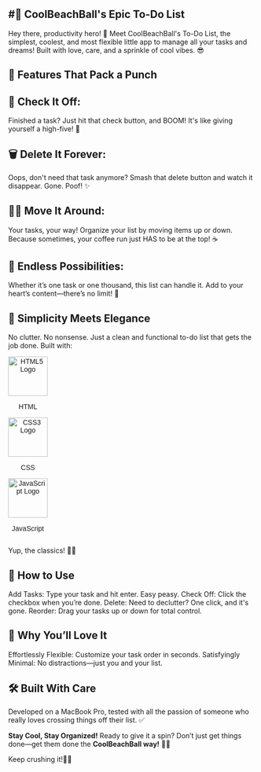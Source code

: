 #📝 CoolBeachBall's Epic To-Do List
-----------------------------------
Hey there, productivity hero! 🎉 Meet CoolBeachBall's To-Do List, the simplest, coolest, and most flexible little app to manage all your tasks and dreams! Built with love, care, and a sprinkle of cool vibes. 😎

🚀 Features That Pack a Punch
------------------------------

🌟 Check It Off:
---------------
Finished a task? Just hit that check button, and BOOM! It's like giving yourself a high-five! 🙌

🗑️ Delete It Forever:
--------------------
Oops, don't need that task anymore? Smash that delete button and watch it disappear. Gone. Poof! ✨

🔼🔽 Move It Around:
-------------------
Your tasks, your way! Organize your list by moving items up or down. Because sometimes, your coffee run just HAS to be at the top! ☕

📜 Endless Possibilities:
------------------------
Whether it’s one task or one thousand, this list can handle it. Add to your heart’s content—there’s no limit! 🎉

🎨 Simplicity Meets Elegance
----------------------------
No clutter. No nonsense. Just a clean and functional to-do list that gets the job done. Built with:

<div style="display: flex; align-items: center; gap: 20px; font-family: Arial, sans-serif;">
  <div style="text-align: center;">
    <img src="https://cdn.jsdelivr.net/gh/devicons/devicon/icons/html5/html5-original.svg" alt="HTML5 Logo" style="width: 80px; height: auto;" />
    <p>HTML</p>
    <img src="https://cdn.jsdelivr.net/gh/devicons/devicon/icons/css3/css3-original.svg" alt="CSS3 Logo" style="width: 80px; height: auto;" />
    <p>CSS</p>
    <img src="https://cdn.jsdelivr.net/gh/devicons/devicon/icons/javascript/javascript-original.svg" alt="JavaScript Logo" style="width: 80px; height: auto;" />
    <p>JavaScript</p>
  </div>
</div>

Yup, the classics! 🧙‍♂️

🌈 How to Use
-------------
Add Tasks: Type your task and hit enter. Easy peasy.
Check Off: Click the checkbox when you’re done.
Delete: Need to declutter? One click, and it's gone.
Reorder: Drag your tasks up or down for total control.

🤩 Why You’ll Love It
---------------------
Effortlessly Flexible: Customize your task order in seconds.
Satisfyingly Minimal: No distractions—just you and your list.

🛠️ Built With Care
------------------
Developed on a MacBook Pro, tested with all the passion of someone who really loves crossing things off their list. ✅

**Stay Cool, Stay Organized!**
Ready to give it a spin?
Don’t just get things done—get them done the **CoolBeachBall way!** 🌊🎾

Keep crushing it!🎩✨

